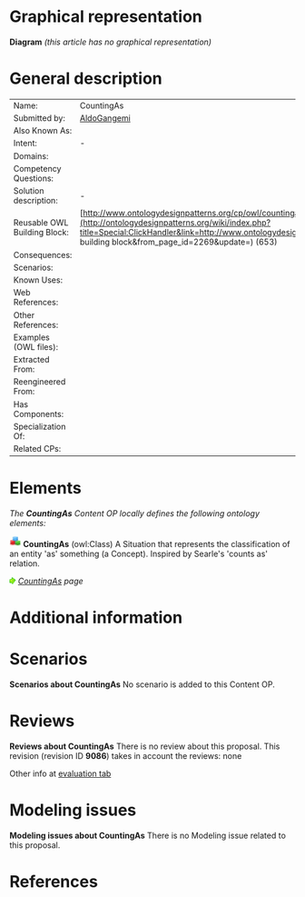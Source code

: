#  Graphical representation


__Diagram__
_(this article has no graphical representation)_



#  General description




|  |  |
| --- | --- |
|  Name: |  CountingAs |
|  Submitted by: | [AldoGangemi](../User/AldoGangemi.md "User:AldoGangemi") |
|  Also Known As: |  |
|  Intent: |  - |
|  Domains: |  |
|  Competency Questions: |  |
|  Solution description: |  - |
|  Reusable OWL Building Block: | [http://www.ontologydesignpatterns.org/cp/owl/countingas.owl](http://ontologydesignpatterns.org/wiki/index.php?title=Special:ClickHandler&link=http://www.ontologydesignpatterns.org/cp/owl/countingas.owl&message=OWL building block&from_page_id=2269&update=) (653) |
|  Consequences: |  |
|  Scenarios: |  |
|  Known Uses: |  |
|  Web References: |  |
|  Other References: |  |
|  Examples (OWL files): |  |
|  Extracted From: |  |
|  Reengineered From: |  |
|  Has Components: |  |
|  Specialization Of: |  |
|  Related CPs: |  |


  




#  Elements


_The __CountingAs__ Content OP locally defines the following ontology elements:_



[![Class](./20px-Class.gif)](../Image/Class.gif.md "Class") __CountingAs__ (owl:Class) A Situation that represents the classification of an entity 'as' something (a Concept).
Inspired by Searle's 'counts as' relation. 



 [![](./11px-ArrowRight.gif)](../Image/ArrowRight.gif.md "ArrowRight.gif") _[CountingAs](./CountingAs.md "Submissions:CountingAs/CountingAs") page_
#  Additional information


#  Scenarios



__Scenarios about CountingAs__
No scenario is added to this Content OP.




#  Reviews



__Reviews about CountingAs__
There is no review about this proposal.
This revision (revision ID __9086__) takes in account the reviews: none


Other info at [evaluation tab](http://ontologydesignpatterns.org/wiki/index.php?title=Submissions:CountingAs&action=evaluation "http://ontologydesignpatterns.org/wiki/index.php?title=Submissions:CountingAs&action=evaluation")




  




#  Modeling issues



__Modeling issues about CountingAs__
There is no Modeling issue related to this proposal.




  




#  References